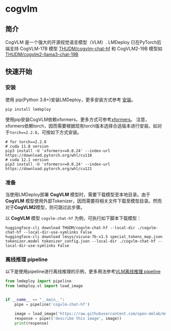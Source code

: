 # cogvlm

## 简介

CogVLM 是一个强大的开源视觉语言模型（VLM）. LMDeploy 已在PyTorch后端支持 CogVLM-17B 模型 [THUDM/cogvlm-chat-hf](https://huggingface.co/THUDM/cogvlm-chat-hf) 和 CogVLM2-19B 模型如[THUDM/cogvlm2-llama3-chat-19B](https://huggingface.co/THUDM/cogvlm2-llama3-chat-19B)

## 快速开始

### 安装

使用 pip(Python 3.8+)安装LMDeploy，更多安装方式参考 [安装](https://lmdeploy.readthedocs.io/zh-cn/latest/get_started.html#id2)。

```shell
pip install lmdeploy
```

使用pip安装CogVLM依赖xformers，更多方式可参考[xformers](https://github.com/facebookresearch/xformers?tab=readme-ov-file#installing-xformers)。
注意，xformers依赖torch，因而需要根据现有torch版本选择合适版本进行安装。如对于`torch==2.2.0`，可按如下方式安装。

```shell
# for torch==2.2.0
# cuda 11.8 version
pip3 install -U 'xformers<=0.0.24' --index-url https://download.pytorch.org/whl/cu118
# cuda 12.1 version
pip3 install -U 'xformers<=0.0.24' --index-url https://download.pytorch.org/whl/cu121
```

### 准备

当使用LMDeploy部署 **CogVLM** 模型时，需要下载模型至本地目录。由于 **CogVLM** 模型使用外部Tokenizer，因而需要将相关文件下载至模型目录。然而对于**CogVLM2**模型，则可跳过此步骤。

以 **CogVLM** 模型 `cogvlm-chat-hf` 为例，可执行如下脚本下载模型：

```shell
huggingface-cli download THUDM/cogvlm-chat-hf --local-dir ./cogvlm-chat-hf --local-dir-use-symlinks False
huggingface-cli download lmsys/vicuna-7b-v1.5 special_tokens_map.json tokenizer.model tokenizer_config.json --local-dir ./cogvlm-chat-hf --local-dir-use-symlinks False
```

### 离线推理 pipeline

以下是使用pipeline进行离线推理的示例，更多用法参考[VLM离线推理 pipeline](https://lmdeploy.readthedocs.io/zh-cn/latest/inference/vl_pipeline.html#vlm-pipeline)

```python
from lmdeploy import pipeline
from lmdeploy.vl import load_image


if __name__ == "__main__":
    pipe = pipeline('cogvlm-chat-hf')

    image = load_image('https://raw.githubusercontent.com/open-mmlab/mmdeploy/main/tests/data/tiger.jpeg')
    response = pipe(('describe this image', image))
    print(response)
```
